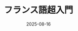 ---
title: "フランス語超入門" 
date: 2025-08-16
excerpt: "最終講　終わりに"
image: '~/assets/images/tlex.png'
tags:
- フランス語
- 超入門
---
